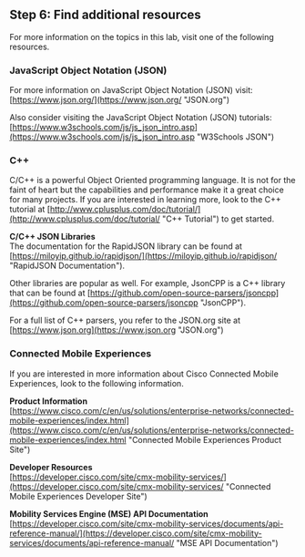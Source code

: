 ## Step 6: Find additional resources 

For more information on the topics in this lab, visit one of the following resources.

### JavaScript Object Notation (JSON)

For more information on JavaScript Object Notation (JSON) visit: [https://www.json.org/](https://www.json.org/ "JSON.org")  

Also consider visiting the JavaScript Object Notation (JSON) tutorials: [https://www.w3schools.com/js/js_json_intro.asp](https://www.w3schools.com/js/js_json_intro.asp "W3Schools JSON")


### C++

C/C\+\+ is a powerful Object Oriented programming language. It is not for the faint of heart but the capabilities and performance make it a great choice for many projects. If you are interested in learning more, look to the C++ tutorial at [http://www.cplusplus.com/doc/tutorial/](http://www.cplusplus.com/doc/tutorial/ "C\+\+ Tutorial") to get started.

**C/C++ JSON Libraries**<br/>
The documentation for the RapidJSON library can be found at [https://miloyip.github.io/rapidjson/](https://miloyip.github.io/rapidjson/ "RapidJSON Documentation").

Other libraries are popular as well. For example, JsonCPP is a C++ library that can be found at [https://github.com/open-source-parsers/jsoncpp](https://github.com/open-source-parsers/jsoncpp "JsonCPP").

For a full list of C++ parsers, you refer to the JSON.org site at [https://www.json.org](https://www.json.org "JSON.org")


### Connected Mobile Experiences

If you are interested in more information about Cisco Connected Mobile Experiences, look to the following information.

**Product Information**<br/>
[https://www.cisco.com/c/en/us/solutions/enterprise-networks/connected-mobile-experiences/index.html](https://www.cisco.com/c/en/us/solutions/enterprise-networks/connected-mobile-experiences/index.html "Connected Mobile Experiences Product Site")

**Developer Resources**<br/>
[https://developer.cisco.com/site/cmx-mobility-services/](https://developer.cisco.com/site/cmx-mobility-services/ "Connected Mobile Experiences Developer Site")

**Mobility Services Engine (MSE) API Documentation**<br/>
[https://developer.cisco.com/site/cmx-mobility-services/documents/api-reference-manual/](https://developer.cisco.com/site/cmx-mobility-services/documents/api-reference-manual/ "MSE API Documentation")
<br/>
<br/>
